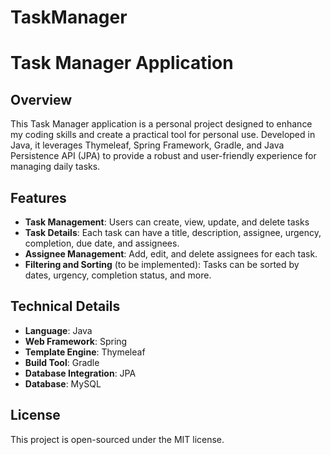 # TaskManager

# Task Manager Application

## Overview

This Task Manager application is a personal project designed to enhance my coding skills and create a practical tool for personal use. Developed in Java, it leverages Thymeleaf, Spring Framework, Gradle, and Java Persistence API (JPA) to provide a robust and user-friendly experience for managing daily tasks.

## Features

- **Task Management**: Users can create, view, update, and delete tasks
- **Task Details**: Each task can have a title, description, assignee, urgency, completion, due date, and assignees.
- **Assignee Management**: Add, edit, and delete assignees for each task.
- **Filtering and Sorting** (to be implemented): Tasks can be sorted by dates, urgency, completion status, and more.

## Technical Details

- **Language**: Java
- **Web Framework**: Spring
- **Template Engine**: Thymeleaf
- **Build Tool**: Gradle
- **Database Integration**: JPA
- **Database**: MySQL

## License

This project is open-sourced under the MIT license.
